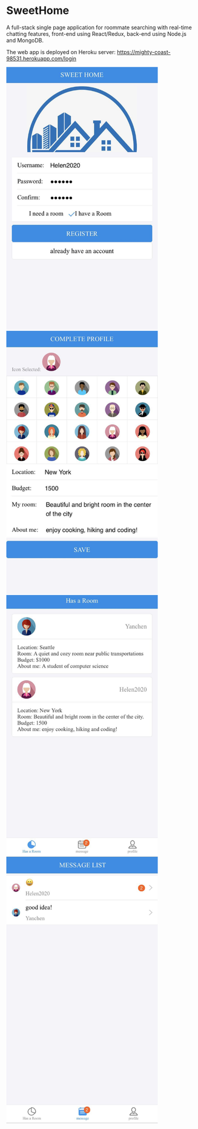 # SweetHome
A full-stack single page application for roommate searching with real-time chatting features, front-end using React/Redux, back-end using Node.js and MongoDB.

The web app is deployed on Heroku server: https://mighty-coast-98531.herokuapp.com/login

<img src="https://github.com/zhawayc/SweetHome/blob/master/images/Register.jpeg" width="400px" />
<img src="https://github.com/zhawayc/SweetHome/blob/master/images/InfoComplete.jpeg" width="400px" />
<img src="https://github.com/zhawayc/SweetHome/blob/master/images/UserList.jpeg" width="400px" />
<img src="https://github.com/zhawayc/SweetHome/blob/master/images/Chat.jpeg" width="400px" />
